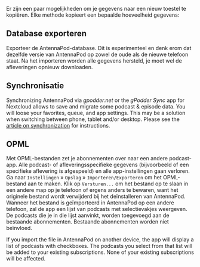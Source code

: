 Er zijn een paar mogelijkheden om je gegevens naar een nieuw toestel te
kopiëren. Elke methode kopieert een bepaalde hoeveelheid gegevens:

## Database exporteren

Exporteer de AntennaPod-database. Dit is experimenteel en denk erom dat dezelfde
versie van AntennaPod op zowel de oude als de nieuwe telefoon staat. Na het
importeren worden alle gegevens hersteld, je moet wel de afleveringen opnieuw
downloaden.

## Synchronisatie

Synchronizing AntennaPod via *gpodder.net* or the *gPodder Sync* app for
Nextcloud allows to save and migrate some podcast & episode data. You will loose
your favorites, queue, and app settings. This may be a solution when switching
between phone, tablet and/or desktop. Please see the [article on
synchronization](/documentation/general/synchronization) for instructions.

## OPML

Met OPML-bestanden zet je abonnementen over naar een andere podcast-app. Alle
podcast- of afleveringsspecifieke gegevens (bijvoorbeeld of een specifieke
aflevering is afgespeeld) en alle app-instellingen gaan verloren. Ga naar
`Instellingen` » `Opslag` » `Importeren/Exporteren` om het OPML-bestand aan te
maken. Klik op `Versturen...` om het bestand op te slaan in een andere map op je
telefoon of ergens anders te bewaren, want het originele bestand wordt
verwijderd bij het deïnstalleren van AntennaPod. Wanneer het bestand is
geïmporteerd in AntennaPod op een andere telefoon, zal de app een lijst van
podcasts met selectievakjes weergeven. De podcasts die je in die lijst aanvinkt,
worden toegevoegd aan de bestaande abonnementen. Bestaande abonnementen worden
niet beïnvloed.

If you import the file in AntennaPod on another device, the app will display a
list of podcasts with checkboxes. The podcasts you select from that list will be
added to your existing subscriptions. None of your existing subscriptions will
be affected.
